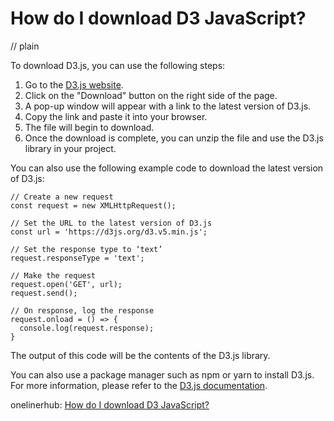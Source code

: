 # How do I download D3 JavaScript?
// plain

To download D3.js, you can use the following steps:
1. Go to the [D3.js website](https://d3js.org/).
2. Click on the "Download" button on the right side of the page.
3. A pop-up window will appear with a link to the latest version of D3.js.
4. Copy the link and paste it into your browser.
5. The file will begin to download.
6. Once the download is complete, you can unzip the file and use the D3.js library in your project.

You can also use the following example code to download the latest version of D3.js:

```
// Create a new request
const request = new XMLHttpRequest();

// Set the URL to the latest version of D3.js
const url = 'https://d3js.org/d3.v5.min.js';

// Set the response type to ‘text’
request.responseType = 'text';

// Make the request
request.open('GET', url);
request.send();

// On response, log the response
request.onload = () => {
  console.log(request.response);
}
```

The output of this code will be the contents of the D3.js library.

You can also use a package manager such as npm or yarn to install D3.js. For more information, please refer to the [D3.js documentation](https://github.com/d3/d3/blob/master/API.md).

onelinerhub: [How do I download D3 JavaScript?](https://onelinerhub.com/javascript-d3/how-do-i-download-d--javascript)